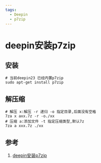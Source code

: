 ```yaml
---
tags:
  - Deepin
  - p7zip
---
```

# deepin安装p7zip

## 安装
```shell
# 当前deepin23 已经内置p7zip
sudo apt-get install p7zip
```

## 解压缩
```shell
# 解压 x:解压 -r 递归 -o 指定目录,后面没有空格
7za x axx.7z -r -o./xx
# 压缩 a:添加文件 -t 指定压缩类型,默认7z
7za a xxx.7z ./xx
```


## 参考
1. [deepin安装p7zip](https://www.cnblogs.com/yiwd/p/3649094.html)